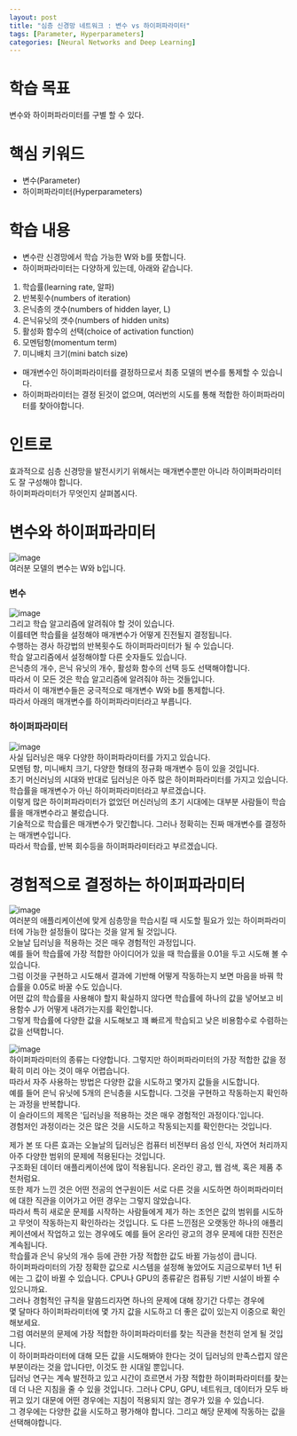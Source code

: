 ```yaml
---
layout: post
title: "심층 신경망 네트워크 : 변수 vs 하이퍼파라미터"
tags: [Parameter, Hyperparameters]
categories: [Neural Networks and Deep Learning]
---
```


# 학습 목표
변수와 하이퍼파라미터를 구별 할 수 있다.

# 핵심 키워드
* 변수(Parameter)
* 하이퍼파라미터(Hyperparameters)

# 학습 내용
* 변수란 신경망에서 학습 가능한 W와 b를 뜻합니다.
* 하이퍼파라미터는 다양하게 있는데, 아래와 같습니다.
1. 학습률(learning rate, 알파)
2. 반복횟수(numbers of iteration)
3. 은닉층의 갯수(numbers of hidden layer, L)
4. 은닉유닛의 갯수(numbers of hidden units)
5. 활성화 함수의 선택(choice of activation function)
6. 모멘텀항(momentum term)
7. 미니배치 크기(mini batch size)
* 매개변수인 하이퍼파라미터를 결정하므로서 최종 모델의 변수를 통제할 수 있습니다.
* 하이퍼파라미터는 결정 된것이 없으며, 여러번의 시도를 통해 적합한 하이퍼파라미터를 찾아야합니다.

# 인트로
효과적으로 심층 신경망을 발전시키기 위해서는 매개변수뿐만 아니라 하이퍼파라미터도 잘 구성해야 합니다.     
하이퍼파라미터가 무엇인지 살펴봅시다.

# 변수와 하이퍼파라미터

![image](https://user-images.githubusercontent.com/50114210/64492104-58a59d00-d2ab-11e9-93f1-20356c4d2173.png)    
여러분 모델의 변수는 W와 b입니다.     
### 변수
![image](https://user-images.githubusercontent.com/50114210/64492109-6e1ac700-d2ab-11e9-8dbf-839e2e893a01.png)    
그리고 학습 알고리즘에 알려줘야 할 것이 있습니다.    
이를테면 학습률을 설정해야 매개변수가 어떻게 진전될지 결정됩니다.    
수행하는 경사 하강법의 반복횟수도 하이퍼파라미터가 될 수 있습니다.   
학습 알고리즘에서 설정해야할 다른 숫자들도 있습니다.    
은닉층의 개수, 은닉 유닛의 개수, 활성화 함수의 선택 등도 선택해야합니다.    
따라서 이 모든 것은 학습 알고리즘에 알려줘야 하는 것들입니다.   
따라서 이 매개변수들은 궁극적으로 매개변수 W와 b를 통제합니다.    
따라서 아래의 매개변수를 하이퍼파라미터라고 부릅니다.   
### 하이퍼파라미터
![image](https://user-images.githubusercontent.com/50114210/64492117-7d017980-d2ab-11e9-9d02-6197e3b48bed.png)    
사실 딥러닝은 매우 다양한 하이퍼파라미터를 가지고 있습니다.   
모멘텀 항, 미니배치 크기, 다양한 형태의 정규화 매개변수 등이 있을 것입니다.   
초기 머신러닝의 시대와 반대로 딥러닝은 아주 많은 하이퍼파라미터를 가지고 있습니다.   
학습률을 매개변수가 아닌 하이퍼파라미터라고 부르겠습니다.   
이렇게 많은 하이퍼파라미터가 없었던 머신러닝의 초기 시대에는 대부분 사람들이 학습률을 매개변수라고 불렀습니다.    
기술적으로 학습률은 매개변수가 맞긴합니다. 그러나 정확히는 진짜 매개변수를 결정하는 매개변수입니다.   
따라서 학습률, 반복 회수등을 하이퍼파라미터라고 부르겠습니다.    

# 경험적으로 결정하는 하이퍼파라미터

![image](https://user-images.githubusercontent.com/50114210/64492131-a28e8300-d2ab-11e9-9b4d-59752dae0bdf.png)    
여러분의 애플리케이션에 맞게 심층망을 학습시킬 때 시도할 필요가 있는 하이퍼파라미터에 가능한 설정들이 많다는 것을 알게 될 것입니다.    
오늘날 딥러닝을 적용하는 것은 매우 경험적인 과정입니다.    
예를 들어 학습률에 가장 적합한 아이디어가 있을 때 학습률을 0.01을 두고 시도해 볼 수 있습니다.   
그럼 이것을 구현하고 시도해서 결과에 기반해 어떻게 작동하는지 보면 마음을 바꿔 학습률을 0.05로 바꿀 수도 있습니다.    
어떤 값의 학습률을 사용해야 할지 확실하지 않다면 학습률에 하나의 값을 넣어보고 비용함수 J가 어떻게 내려가는지를 확인합니다.    
그렇게 학습률에 다양한 값을 시도해보고 꽤 빠르게 학습되고 낮은 비용함수로 수렴하는 값을 선택합니다.    


![image](https://user-images.githubusercontent.com/50114210/64492136-ba660700-d2ab-11e9-9825-9a652ac5efa5.png)     
하이퍼파라미터의 종류는 다양합니다. 그렇지만 하이퍼파라미터의 가장 적합한 값을 정확히 미리 아는 것이 매우 어렵습니다.    
따라서 자주 사용하는 방법은 다양한 값을 시도하고 몇가지 값들을 시도합니다.   
예를 들어 은닉 유닛에 5개의 은닉층을 시도합니다. 그것을 구현하고 작동하는지 확인하는 과정을 반복합니다.   
이 슬라이드의 제목은 '딥러닝을 적용하는 것은 매우 경험적인 과정이다.'입니다.    
경험저인 과정이라는 것은 많은 것을 시도하고 작동되는지를 확인한다는 것입니다.    

제가 본 또 다른 효과는 오늘날의 딥러닝은 컴퓨터 비전부터 음성 인식, 자연어 처리까지 아주 다양한 범위의 문제에 적용된다는 것입니다.    
구조화된 데이터 애플리케이션에 많이 적용됩니다. 온라인 광고, 웹 검색, 혹은 제품 추천처럼요.    
또한 제가 느낀 것은 어떤 전공의 연구원이든 서로 다른 것을 시도하면 하이퍼파라미터에 대한 직관을 이어가고 어떤 경우는 그렇지 않았습니다.    
따라서 특히 새로운 문제를 시작하는 사람들에게 제가 하는 조언은 값의 범위를 시도하고 무엇이 작동하는지 확인하라는 것입니다.
도 다른 느낀점은 오랫동안 하나의 애플리케이션에서 작업하고 있는 경우에도 예를 들어 온라인 광고의 경우 문제에 대한 진전은 계속됩니다.   
학습률과 은닉 유닛의 개수 등에 관한 가장 적합한 값도 바뀔 가능성이 큽니다.    
하이퍼파라미터의 가장 정확한 값으로 시스템을 설정해 놓았어도 지금으로부터 1년 뒤에는 그 값이 바뀔 수 있습니다.
CPU나 GPU의 종류같은 컴퓨팅 기반 시설이 바뀔 수 있으니까요.    
그러나 경험적인 규칙을 말씀드리자면 하나의 문제에 대해 장기간 다루는 경우에     
몇 달마다 하이퍼파라미터에 몇 가지 값을 시도하고 더 좋은 값이 있는지 이중으로 확인해보세요.     
그럼 여러분의 문제에 가장 적합한 하이퍼파라미터를 찾는 직관을 천천히 얻게 될 것입니다.    
이 하이퍼파라미터에 대해 모든 값을 시도해봐야 한다는 것이 딥러닝의 만족스럽지 않은 부분이라는 것을 압니다만, 이것도 한 시대일 뿐입니다.     
딥러닝 연구는 계속 발전하고 있고 시간이 흐르면서 가장 적합한 하이퍼파라미터를 찾는데 더 나은 지침을 줄 수 있을 것입니다.
그러나 CPU, GPU, 네트워크, 데이터가 모두 바뀌고 있기 대문에 어떤 경우에는 지침이 적용되지 않는 경우가 있을 수 있습니다.    
그 경우에는 다양한 값을 시도하고 평가해야 합니다. 그리고 해당 문제에 작동하는 값을 선택해야합니다.    






